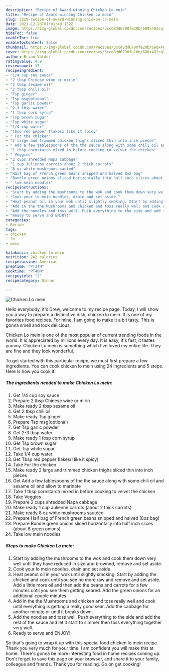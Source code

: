 ```yaml
---
description: "Recipe of Award-winning Chicken Lo mein"
title: "Recipe of Award-winning Chicken Lo mein"
slug: 3229-recipe-of-award-winning-chicken-lo-mein
date: 2021-12-26T01:01:40.152Z
image: https://img-global.cpcdn.com/recipes/3ccd8dd6790fe20b/680x482cq70/chicken-lo-mein-recipe-main-photo.jpg
hideToc: false
enableToc: true
enableTocContent: false
thumbnail: https://img-global.cpcdn.com/recipes/3ccd8dd6790fe20b/680x482cq70/chicken-lo-mein-recipe-main-photo.jpg
cover: https://img-global.cpcdn.com/recipes/3ccd8dd6790fe20b/680x482cq70/chicken-lo-mein-recipe-main-photo.jpg
author: Brian Valdez
ratingvalue: 4.9
reviewcount: 17
recipeingredient:
- "1/4 cup soy sauce"
- "2 tbsp Chinese wine or mirin"
- "2 tbsp sesame oil"
- "2 tbsp chili oil"
- "Tsp ginger"
- "Tsp msgoptional"
- "Tsp garlic powder"
- "2-3 tbsp water"
- "1 tbsp corn syrup"
- "Tsp brown sugar"
- "Tsp white sugar"
- "1/4 cup water"
- "Tbsp red pepper flakesI like it spicy"
- " For the chicken"
- "2 large and trimmed chicken thighs sliced thin into inch pieces"
- " Add a few tablespoons of the the sauce along with some chili oil and sesame oil and allow to marinate"
- "1 tbsp cornstarch mixed in before cooking to velvet the chicken"
- " Veggies"
- "2 cups shredded Napa cabbage"
- "1 cup Julienne carrots about 2 thick carrots"
- "8 oz white mushrooms sauted"
- "Half bag of French green beans snipped and halved 8oz bag"
- "Bundle green onions sliced horizontally into half inch slices about 6 green onions"
- " low mein noodles"
recipeinstructions:
- "Start by adding the mushrooms to the wok and cook them down very well until they have reduced in size and browned, remove and set aside."
- "Cook your lo mein noodles, drain and set aside."
- "Heat peanut oil in your wok until slightly smoking. Start by adding the chicken and cook until you see no more raw and remove and set aside. Add a little more oil and then add the beans and carrots for a few minutes until you see them getting seared. Add the green onions for an additional couple minutes."
- "Add in the the Mushrooms and chicken and toss really well and cook until everything is getting a really good sear. Add the cabbage for another minute or until it breaks down."
- "Add the noodles and toss well. Push everything to the side and add the rest of the sauce and let it start to simmer then toss everything together very well."
- "Ready to serve and ENJOY!"
categories:
- Recipe
tags:
- chicken
- lo
- mein

katakunci: chicken lo mein 
nutrition: 242 calories
recipecuisine: American
preptime: "PT34M"
cooktime: "PT46M"
recipeyield: "2"
recipecategory: Dinner

---
```



![Chicken Lo mein](https://img-global.cpcdn.com/recipes/3ccd8dd6790fe20b/680x482cq70/chicken-lo-mein-recipe-main-photo.jpg)

Hello everybody, it's Drew, welcome to my recipe page. Today, I will show you a way to prepare a distinctive dish, chicken lo mein. It is one of my favorites food recipes. For mine, I am going to make it a bit tasty. This is gonna smell and look delicious.

Chicken Lo mein is one of the most popular of current trending foods in the world. It is appreciated by millions every day. It is easy, it's fast, it tastes yummy. Chicken Lo mein is something which I've loved my entire life. They are fine and they look wonderful.




To get started with this particular recipe, we must first prepare a few ingredients. You can cook chicken lo mein using 24 ingredients and 5 steps. Here is how you cook it.

<!--inarticleads1-->

##### The ingredients needed to make Chicken Lo mein:

1. Get 1/4 cup soy sauce
1. Prepare 2 tbsp Chinese wine or mirin
1. Make ready 2 tbsp sesame oil
1. Get 2 tbsp chili oil
1. Make ready Tsp ginger
1. Prepare Tsp msg(optional)
1. Get Tsp garlic powder
1. Get 2-3 tbsp water
1. Make ready 1 tbsp corn syrup
1. Get Tsp brown sugar
1. Get Tsp white sugar
1. Take 1/4 cup water
1. Get Tbsp red pepper flakes(I like it spicy)
1. Take  For the chicken
1. Make ready 2 large and trimmed chicken thighs sliced thin into inch pieces
1. Get  Add a few tablespoons of the the sauce along with some chili oil and sesame oil and allow to marinate
1. Take 1 tbsp cornstarch mixed in before cooking to velvet the chicken
1. Take  Veggies
1. Prepare 2 cups shredded Napa cabbage
1. Make ready 1 cup Julienne carrots (about 2 thick carrots)
1. Make ready 8 oz white mushrooms sautéed
1. Prepare Half bag of French green beans snipped and halved (8oz bag)
1. Prepare Bundle green onions sliced horizontally into half inch slices (about 6 green onions)
1. Take  low mein noodles




<!--inarticleads2-->

##### Steps to make Chicken Lo mein:

1. Start by adding the mushrooms to the wok and cook them down very well until they have reduced in size and browned, remove and set aside.
1. Cook your lo mein noodles, drain and set aside.
1. Heat peanut oil in your wok until slightly smoking. Start by adding the chicken and cook until you see no more raw and remove and set aside. Add a little more oil and then add the beans and carrots for a few minutes until you see them getting seared. Add the green onions for an additional couple minutes.
1. Add in the the Mushrooms and chicken and toss really well and cook until everything is getting a really good sear. Add the cabbage for another minute or until it breaks down.
1. Add the noodles and toss well. Push everything to the side and add the rest of the sauce and let it start to simmer then toss everything together very well.
1. Ready to serve and ENJOY!



So that's going to wrap it up with this special food chicken lo mein recipe. Thank you very much for your time. I am confident you will make this at home. There's gonna be more interesting food in home recipes coming up. Don't forget to save this page on your browser, and share it to your family, colleague and friends. Thank you for reading. Go on get cooking!
